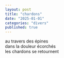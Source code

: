 ```yaml
---
layout: post
title: "chardons"
date: "2025-01-01"
categories: "divers"
published: true
---
```


au travers des épines  
dans la douleur écorchés  
les chardons se retournent  

